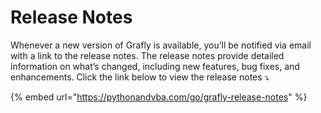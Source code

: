 # Release Notes

Whenever a new version of Grafly is available, you’ll be notified via email with a link to the release notes. The release notes provide detailed information on what’s changed, including new features, bug fixes, and enhancements. Click the link below to view the release notes ⤵️

{% embed url="https://pythonandvba.com/go/grafly-release-notes" %}

